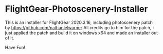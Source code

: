 # FlightGear-Photoscenery-Installer

This is an installer for FlightGear 2020.3.16, including photoscenery patch by https://github.com/nathanielwarner 
All credits go to him for the patch, i just applied the patch and build it on windows x64 and made an installer out of it.

Have Fun!
